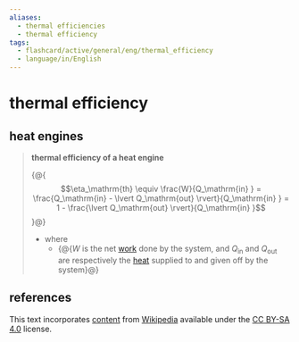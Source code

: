 ```yaml
---
aliases:
  - thermal efficiencies
  - thermal efficiency
tags:
  - flashcard/active/general/eng/thermal_efficiency
  - language/in/English
---
```


# thermal efficiency

## heat engines

> __thermal efficiency of a heat engine__
>
> {@{$$\eta_\mathrm{th} \equiv \frac{W}{Q_\mathrm{in} } = \frac{Q_\mathrm{in} - \lvert Q_\mathrm{out} \rvert}{Q_\mathrm{in} } = 1 - \frac{\lvert Q_\mathrm{out} \rvert}{Q_\mathrm{in} }$$}@}
>
> - where
>   - {@{$W$ is the net [work](work%20(physics).md) done by the system, and $Q_\mathrm{in}$ and $Q_\mathrm{out}$ are respectively the [heat](heat.md) supplied to and given off by the system}@} <!--SR:!2025-10-06,458,310!2027-12-10,1128,350-->

## references

This text incorporates [content](https://en.wikipedia.org/wiki/thermal_efficiency) from [Wikipedia](Wikipedia.md) available under the [CC BY-SA 4.0](https://creativecommons.org/licenses/by-sa/4.0/) license.
